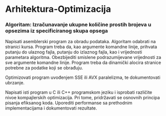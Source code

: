 # Arhitektura-Optimizacija
### Algoritam: Izračunavanje ukupne količine prostih brojeva u opsezima iz specificiranog skupa opsega

Napisati asemblerski program za obradu podataka. Algoritam odabrati na stranici kursa. Program
treba da, kao argumente komandne linije, prihvata putanju do ulaznog fajla, putanju do izlaznog fajla, kao
i vrijednosti parametara algoritma. Obezbijediti smislene podrazumijevane vrijednosti za sve argumente
komandne linije. Program treba da dinamički alocira stranice potrebne za podatke koji se obrađuju.

Optimizovati program uvođenjem SSE ili AVX paralelizma, te dokumentovati ubrzanje.

Napisati isti program u C ili C++ programskom jeziku i isprobati različite nivoe kompajlerskih
optimizacija. Pri tome, pridržavati se osnovnih principa pisanja efiksanog koda. Uporediti performanse sa
prethodnim implementacijama i dokumentovati rezultate.
